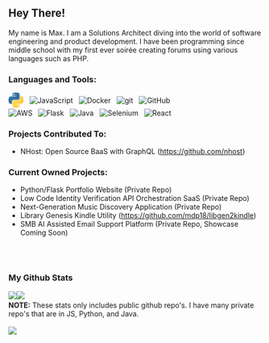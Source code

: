 ## Hey There!
My name is Max. I am a Solutions Architect diving into the world of software engineering and product development. I have been programming since middle school with my first ever soirée creating forums using various languages such as PHP.


### Languages and Tools:
<img align="center" alt="Python" width="30px" src="https://github.com/Aakarsh-B/trying-repos/blob/master/python-5.svg?raw=true"/>&nbsp;&nbsp;</a>
<img align="center" alt="JavaScript" width="30px" src="https://cdn.discordapp.com/attachments/850429790939119709/956590393678499900/icons8-javascript-48.png"/>&nbsp;&nbsp;</a>
<img align="center" alt="Docker" width="30px" src="https://seeklogo.com/images/D/docker-logo-CF97D0124B-seeklogo.com.png" />&nbsp;&nbsp;</a>
<img align="center" alt="git" width="30px" src="https://www.vectorlogo.zone/logos/git-scm/git-scm-icon.svg" />&nbsp;&nbsp;</a>
<img align="center" alt="GitHub" width="30px" src="https://www.iconninja.com/files/604/580/1001/github-development-code-coding-program-programming-icon.svg" />&nbsp;&nbsp;</a>
<br />
<img align="center" alt="AWS" width="30px" src="https://cdn.jsdelivr.net/gh/devicons/devicon/icons/amazonwebservices/amazonwebservices-original-wordmark.svg" />&nbsp;&nbsp;</a>
<img align="center" alt="Flask" width="30px" src="https://cdn.jsdelivr.net/gh/devicons/devicon/icons/flask/flask-original.svg" />&nbsp;&nbsp;</a>
<img align="center" alt="Java" width="30px" src="https://cdn.jsdelivr.net/gh/devicons/devicon/icons/java/java-original-wordmark.svg" />&nbsp;&nbsp;</a>
<img align="center" alt="Selenium" width="30px" src="https://cdn.jsdelivr.net/gh/devicons/devicon/icons/selenium/selenium-original.svg" />&nbsp;&nbsp;</a>
<img align="center" alt="React" width="30px" src="https://cdn.jsdelivr.net/gh/devicons/devicon/icons/react/react-original.svg" />&nbsp;&nbsp;</a>


### Projects Contributed To:
- NHost: Open Source BaaS with GraphQL (https://github.com/nhost)

### Current Owned Projects:
- Python/Flask Portfolio Website (Private Repo)
- Low Code Identity Verification API Orchestration SaaS (Private Repo)
- Next-Generation Music Discovery Application (Private Repo)
- Library Genesis Kindle Utility (https://github.com/mdp18/libgen2kindle)
- SMB AI Assisted Email Support Platform (Private Repo, Showcase Coming Soon)
<br />
<br />

### My Github Stats
<a><img height="137px" src="https://github-readme-stats.vercel.app/api?username=mdp18&hide_title=true&hide_border=true&show_icons=true&include_all_commits=true&count_private=true&line_height=21&text_color=000&icon_color=000&theme=default" /><!-- wi*quL3fcV --><img height="137px" src="https://github-readme-stats.vercel.app/api/top-langs/?username=mdp18&hide=html&hide_title=true&hide_border=true&layout=compact&langs_count=10&text_color=000&icon_color=fff&theme=default" /></a>
<br />
<b>NOTE:</b> These stats only includes public github repo's. I have many private repo's that are in JS, Python, and Java.
<br />
<br />
<img src="https://visitor-badge.laobi.icu/badge?page_id=mdp18"/>       
